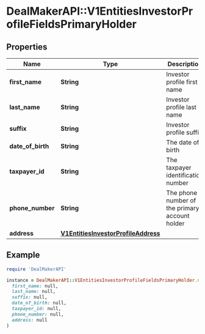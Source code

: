 # DealMakerAPI::V1EntitiesInvestorProfileFieldsPrimaryHolder

## Properties

| Name | Type | Description | Notes |
| ---- | ---- | ----------- | ----- |
| **first_name** | **String** | Investor profile first name | [optional] |
| **last_name** | **String** | Investor profile last name | [optional] |
| **suffix** | **String** | Investor profile suffix | [optional] |
| **date_of_birth** | **String** | The date of birth | [optional] |
| **taxpayer_id** | **String** | The taxpayer identification number | [optional] |
| **phone_number** | **String** | The phone number of the primary account holder | [optional] |
| **address** | [**V1EntitiesInvestorProfileAddress**](V1EntitiesInvestorProfileAddress.md) |  | [optional] |

## Example

```ruby
require 'DealMakerAPI'

instance = DealMakerAPI::V1EntitiesInvestorProfileFieldsPrimaryHolder.new(
  first_name: null,
  last_name: null,
  suffix: null,
  date_of_birth: null,
  taxpayer_id: null,
  phone_number: null,
  address: null
)
```

